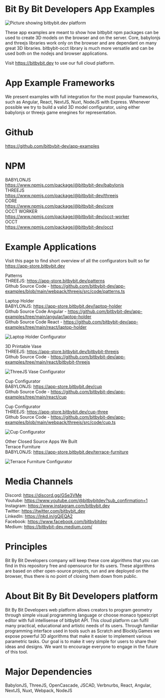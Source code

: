 # Bit By Bit Developers App Examples

<img src="https://app.bitbybit.dev/assets/git-cover.png" alt="Picture showing bitbybit.dev platform">

These app examples are meant to show how bitbybit npm packages can be used to create 3D models on the browser and on the server.
Core, babylonjs and threejs libraries work only on the browser and are dependant on many great 3D libraries. bitbybit-occt library is much more versatile and can be used both on the nodejs and browser applications.

Visit https://bitbybit.dev to use our full cloud platform.

# App Example Frameworks
We present examples with full integration for the most popular frameworks, such as Angular, React, NextJS, Nuxt, NodeJS with Express. Whenever possible we try to build a valid 3D model configurator, using either babylonjs or threejs game enegines for representation.

# Github
https://github.com/bitbybit-dev/app-examples

# NPM
BABYLONJS   
https://www.npmjs.com/package/@bitbybit-dev/babylonjs  
THREEJS   
https://www.npmjs.com/package/@bitbybit-dev/threejs  
CORE   
https://www.npmjs.com/package/@bitbybit-dev/core   
OCCT WORKER   
https://www.npmjs.com/package/@bitbybit-dev/occt-worker   
OCCT   
https://www.npmjs.com/package/@bitbybit-dev/occt   

# Example Applications

Visit this page to find short overview of all the configurators built so far  
https://app-store.bitbybit.dev   

Patterns   
THREEJS: https://app-store.bitbybit.dev/patterns    
Github Source Code - https://github.com/bitbybit-dev/app-examples/blob/main/webpack/threejs/src/code/patterns.ts   

Laptop Holder   
BABYLONJS: https://app-store.bitbybit.dev/laptop-holder    
Github Source Code Angular - https://github.com/bitbybit-dev/app-examples/tree/main/angular/laptop-holder   
Github Source Code React - https://github.com/bitbybit-dev/app-examples/tree/main/react/laptop-holder   

<img src="https://app.bitbybit.dev/assets/laptop-holder.png" alt="Laptop Holder Configurator">  

3D Printable Vase    
THREEJS: https://app-store.bitbybit.dev/bitbybit-threejs  
Github Source Code - https://github.com/bitbybit-dev/app-examples/tree/main/react/bitbybit-threejs   

<img src="https://app.bitbybit.dev/assets/bitbybit-threejs.png" alt="ThreeJS Vase Configurator">   

Cup Configurator    
BABYLONJS: https://app-store.bitbybit.dev/cup  
Github Source Code - https://github.com/bitbybit-dev/app-examples/tree/main/react/cup   

Cup Configurator    
THREEJS: https://app-store.bitbybit.dev/cup-three  
Github Source Code - https://github.com/bitbybit-dev/app-examples/blob/main/webpack/threejs/src/code/cup.ts   

<img src="https://app.bitbybit.dev/assets/cup.png" alt="Cup Configurator">

Other Closed Source Apps We Built   
Terrace Furniture   
BABYLONJS: https://app-store.bitbybit.dev/terrace-furniture    

<img src="https://app.bitbybit.dev/assets/terrace.png" alt="Terrace Furniture Configurator">

# Media Channels
Discord: https://discord.gg/GSe3VMe  
Youtube: https://www.youtube.com/@bitbybitdev?sub_confirmation=1  
Instagram: https://www.instagram.com/bitbybit.dev  
Twitter: https://twitter.com/bitbybit_dev  
LinkedIn: https://lnkd.in/gQjEQA2  
Facebook: https://www.facebook.com/bitbybitdev  
Medium: https://bitbybit-dev.medium.com/  

# Principles
Bit By Bit Developers company will keep these core algorithms that you can find in this repository free and opensource for its users. These algorithms are based on other open-source projects, run and are deployed on the browser, thus there is no point of closing them down from public.

# About Bit By Bit Developers platform
Bit By Bit Developers web platform allows creators to program geometry through simple visual programming language or choose monaco typescript editor with full intellisense of bitbybit API. This cloud platform can fulfil many practical, educational and artistic needs of its users. Through familiar programming interface used in tools such as Scratch and Blockly.Games we expose powerful 3D algorithms that make it easier to implement various parametric tasks. Our goal is to make it very simple for users to share their ideas and designs. We want to encourage everyone to engage in the future of this tool.

# Major Dependencies
BabylonJS, ThreeJS, OpenCascade, JSCAD, Verbnurbs, React, Angular, NextJS, Nuxt, Webpack, NodeJS